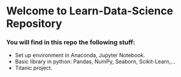 # Welcome to Learn-Data-Science Repository

### You will find in this repo the following stuff: 
* Set up environment in Anaconda, Jupyter Notebook.
* Basic library in python: Pandas, NumPy, Seaborn, Scikit-Learn,...
* Titanic project.